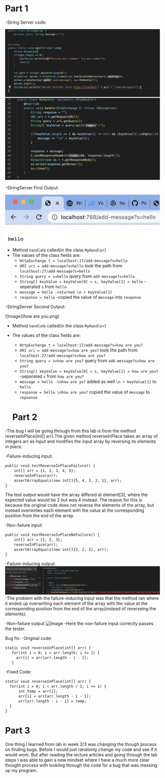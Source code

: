 # Part 1

-String Server code:

![Image](stringserver1.png)
![Image](stringserver2.png)

-StringServer First Output:

![Image](hello.png)

- Method `handle`is called(in the class `MyHandler`)
- The values of the class fields are:
  * `HttpExchange t = localhost:17/add-message?s=hello`
  * `URI uri = add-message?s=hello` took the path from `localhost:27/add-message?s=hello`
  * `String query = s=hello` query from `add-message?s=hello`
  * `String[] keyValue = keyValue[0] = s, keyValue[1] = hello` -seperated `s` from `hello`
  * `message = hello -returned \n + keyValue[1]`
  * `response = hello` -copied the value of `message` into `response`


-StringServer Second Output:

![Image](how are you.png)

- Method `handle`is called(in the class `MyHandler`)
- The values of the class fields are:
  * `HttpExchange t = localhost:17/add-message?s=how are you?`
  * `URI uri = add-message?s=how are you?` took the path from `localhost:27/add-message?s=how are you?`
  * `String query = s=how are you?` query from `add-message?s=how are you?`
  * `String[] keyValue = keyValue[0] = s, keyValue[1] = how are you?` -seperated `s` from `how are you?`
  * `message = hello -\nhow are yo?` added as well `\n + keyValue[1]` to `hello`
  * `response = hello \nhow are you?` copied the value of `message` to `repsonse`
  
  
  # Part 2

-The bug I will be going through from this lab is from the method reverseInPlace(int[] arr).The given method reverseInPlace takes 
an array of integers arr as input and modifies the input array by reversing its elements in place.

-Failure-inducing input:
```
public void testReverseInPlaceFailure() {
    int[] arr = {1, 2, 3, 4, 5};
    reverseInPlace(arr);
    assertArrayEquals(new int[]{5, 4, 3, 2, 1}, arr);
}
```
The test output would have the array differed at element[3], where the expected value would be 2 but was 4 instead. The reason for this is because the original code does not reverse the elements of the array, but instead overwrites each element with the value at the corresponding position from the end of the array.

-Non-failure input:
```
public void testReverseInPlaceNoFailure() {
    int[] arr = {1, 2, 3};
    reverseInPlace(arr);
    assertArrayEquals(new int[]{3, 2, 1}, arr);
}
```

-Failure-inducing output:
![Image](failure.png)
-The problem with the failure-inducing input was that the method ran where it ended up overwriting each element of the array with the value at the corresponding position from the end of the array(instead of reverseing the elements).

-Non-failure output
![Image](non-failure.png)
-Here the non-failure input correctly passes the tester.

Bug fix:
 -Original code:
 ```
 static void reverseInPlace(int[] arr) {
    for(int i = 0; i < arr.length; i += 1) {
      arr[i] = arr[arr.length - i - 1];
    }
  ```
  
  -Fixed Code:
  ```
  static void reverseInPlace(int[] arr) {
    for(int i = 0; i < arr.length / 2; i += 1) {
        int temp = arr[i];
        arr[i] = arr[arr.length - i - 1];
        arr[arr.length - i - 1] = temp;
    }
}
```

# Part 3

One thing I learned from lab in week 2/3 was changing the though process on finding bugs. Before I would just randomly change my code and see if it would work. But after reading the lecture articles and going through the lab steps I was able to gain a new mindset where I have a much more clear thought process with lookiing through the code for a bug that was messing up my program.
